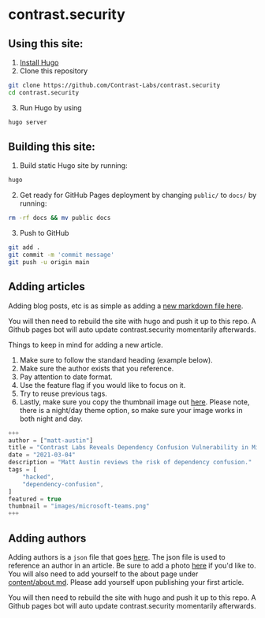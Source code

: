 
# contrast.security

## Using this site:

1. [Install Hugo](https://gohugo.io/overview/installing/)
2. Clone this repository
```bash
git clone https://github.com/Contrast-Labs/contrast.security
cd contrast.security
```
3. Run Hugo by using
```bash
hugo server
```

## Building this site:

1. Build static Hugo site by running:
```bash
hugo
```
2. Get ready for GitHub Pages deployment by changing `public/` to `docs/` by running:
```bash
rm -rf docs && mv public docs
```
3. Push to GitHub
```bash
git add .
git commit -m 'commit message'
git push -u origin main
```

## Adding articles

Adding blog posts, etc is as simple as adding a [new markdown file here](https://github.com/Contrast-Labs/contrast.security/tree/main/content/post).

You will then need to rebuild the site with hugo and push it up to this repo. A Github pages bot will auto update contrast.security momentarily afterwards.

Things to keep in mind for adding a new article.  

1. Make sure to follow the standard heading (example below).
2. Make sure the author exists that you reference.
3. Pay attention to date format.
4. Use the feature flag if you would like to focus on it.
5. Try to reuse previous tags.
6. Lastly, make sure you copy the thumbnail image out [here](https://github.com/Contrast-Labs/contrast.security/tree/main/static/images).  Please note, there is a night/day theme option, so make sure your image works in both night and day.

```javascript
+++
author = ["matt-austin"]
title = "Contrast Labs Reveals Dependency Confusion Vulnerability in Microsoft Teams"
date = "2021-03-04"
description = "Matt Austin reviews the risk of dependency confusion."
tags = [
    "hacked",
    "dependency-confusion",
]
featured = true
thumbnail = "images/microsoft-teams.png"
+++
```

## Adding authors 

Adding authors is a `json` file that goes [here](https://github.com/Contrast-Labs/contrast.security/tree/main/data/authors).  The json file is used to reference an author in an article. Be sure to add a photo [here](https://github.com/Contrast-Labs/contrast.security/tree/main/static/images/authors) if you'd like to.  You will also need to add yourself to the about page under [content/about.md](https://github.com/Contrast-Labs/contrast.security/tree/main/content/about.md). Please add yourself upon publishing your first article.

You will then need to rebuild the site with hugo and push it up to this repo. A Github pages bot will auto update contrast.security momentarily afterwards.
